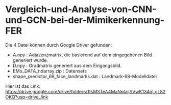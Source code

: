 # Vergleich-und-Analyse-von-CNN-und-GCN-bei-der-Mimikerkennung-FER


Die 4 Datei können durch Google Driver gefunden: 
  + A.npy : Adjazenzmatrix, die basierend auf dem eingegebenen Bild generiert wurde.
  + D.npy : Gradmatrix generiert aus dem Eingangsbild.
  + EMo_DATA_ndarray.zip : Datensets
  + shape_predictor_68_face_landmarks.dat : Landmark-68-Modelldatei


Hier ist das Link:
https://drive.google.com/drive/folders/1fsMSTeA4MaNpIajiSVwK134qLgL82OKQ?usp=drive_link

